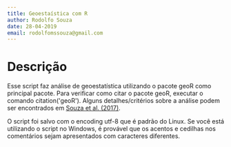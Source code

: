 ```yaml
---
title: Geoestaística com R
author: Rodolfo Souza
date: 28-04-2019
email: rodolfomssouza@gmail.com
---
```


# Descrição
Esse script faz análise de geoestatística utilizando o pacote geoR como principal pacote. Para verificar como citar o pacote geoR, executar o comando citation('geoR'). Alguns detalhes/critérios sobre a análise podem ser encontrados em [Souza et al. (2017)](<https://doi.org/10.1016/j.geodrs.2017.07.008>).

O script foi salvo com o encoding utf-8 que é padrão do Linux. Se você está utilizando o script no Windows, é provável que os acentos e cedilhas nos comentários sejam apresentados com caracteres diferentes.

